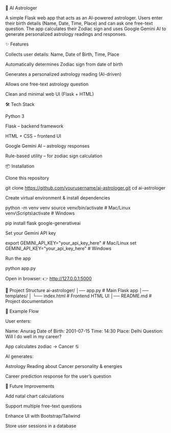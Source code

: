 🌌 AI Astrologer

A simple Flask web app that acts as an AI-powered astrologer.
Users enter their birth details (Name, Date, Time, Place) and can ask one free-text question. The app calculates their Zodiac sign and uses Google Gemini AI to generate personalized astrology readings and responses.

✨ Features

Collects user details: Name, Date of Birth, Time, Place

Automatically determines Zodiac sign from date of birth

Generates a personalized astrology reading (AI-driven)

Allows one free-text astrology question

Clean and minimal web UI (Flask + HTML)

🛠️ Tech Stack

Python 3

Flask – backend framework

HTML + CSS – frontend UI

Google Gemini AI – astrology responses

Rule-based utility – for zodiac sign calculation

📦 Installation

Clone this repository

git clone https://github.com/yourusername/ai-astrologer.git
cd ai-astrologer


Create virtual environment & install dependencies

python -m venv venv
source venv/bin/activate   # Mac/Linux
venv\Scripts\activate      # Windows

pip install flask google-generativeai


Set your Gemini API key

export GEMINI_API_KEY="your_api_key_here"   # Mac/Linux
set GEMINI_API_KEY="your_api_key_here"     # Windows


Run the app

python app.py


Open in browser:
👉 http://127.0.0.1:5000

📂 Project Structure
ai-astrologer/
│── app.py              # Main Flask app
│── templates/
│   └── index.html      # Frontend HTML UI
│── README.md           # Project documentation

🔮 Example Flow

User enters:

Name: Anurag
Date of Birth: 2001-07-15
Time: 14:30
Place: Delhi
Question: Will I do well in my career?


App calculates zodiac → Cancer ♋

AI generates:

Astrology Reading about Cancer personality & energies

Career prediction response for the user’s question

🚀 Future Improvements

Add natal chart calculations

Support multiple free-text questions

Enhance UI with Bootstrap/Tailwind

Store user sessions in a database
